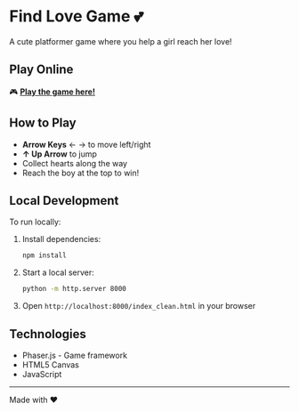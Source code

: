 # Find Love Game 💕

A cute platformer game where you help a girl reach her love!

## Play Online

🎮 **[Play the game here!](https://victordongy.github.io/find_love_game/index_clean.html)**

## How to Play

- **Arrow Keys** ← → to move left/right
- **↑ Up Arrow** to jump
- Collect hearts along the way
- Reach the boy at the top to win!

## Local Development

To run locally:

1. Install dependencies:
   ```bash
   npm install
   ```

2. Start a local server:
   ```bash
   python -m http.server 8000
   ```

3. Open `http://localhost:8000/index_clean.html` in your browser

## Technologies

- Phaser.js - Game framework
- HTML5 Canvas
- JavaScript

---

Made with ❤️
